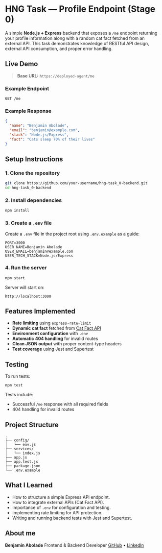 
# HNG Task — Profile Endpoint (Stage 0)

A simple **Node.js + Express** backend that exposes a `/me` endpoint returning your profile information along with a random cat fact fetched from an external API.
This task demonstrates knowledge of RESTful API design, external API consumption, and proper error handling.

## Live Demo

> **Base URL:** `https://deployed-agent/me`

### Example Endpoint

```
GET /me
```

### Example Response

```json
{
  "name": "Benjamin Abolade",
  "email": "benjamin@example.com",
  "stack": "Node.js/Express",
  "fact": "Cats sleep 70% of their lives"
}
```

## Setup Instructions

### 1. Clone the repository

```bash
git clone https://github.com/your-username/hng-task_0-backend.git
cd hng-task_0-backend
```

### 2. Install dependencies

```bash
npm install
```

### 3. Create a `.env` file

Create a `.env` file in the project root using `.env.example` as a guide:

```env
PORT=3000
USER_NAME=Benjamin Abolade
USER_EMAIL=benjamin@example.com
USER_TECH_STACK=Node.js/Express
```

### 4. Run the server

```bash
npm start
```

Server will start on:

```
http://localhost:3000
```

## Features Implemented

* **Rate limiting** using `express-rate-limit`
* **Dynamic cat fact** fetched from [Cat Fact API](https://catfact.ninja/fact)
* **Environment configuration** with `.env`
* **Automatic 404 handling** for invalid routes
* **Clean JSON output** with proper content-type headers
* **Test coverage** using Jest and Supertest

## Testing

To run tests:

```bash
npm test
```

Tests include:

* Successful `/me` response with all required fields
* 404 handling for invalid routes

## Project Structure

```
.
├── config/
│   └── env.js
├── services/
│   └── index.js
├── app.js
├── app.test.js
├── package.json
└── .env.example
```

## What I Learned

* How to structure a simple Express API endpoint.
* How to integrate external APIs (Cat Fact API).
* Importance of `.env` for configuration and testing.
* Implementing rate limiting for API protection.
* Writing and running backend tests with Jest and Supertest.

##  About me

**Benjamin Abolade**
Frontend & Backend Developer
[GitHub](https://github.com/pirateIV) • [LinkedIn](https://www.linkedin.com/in/benjamin-abolade-9922842ab/)